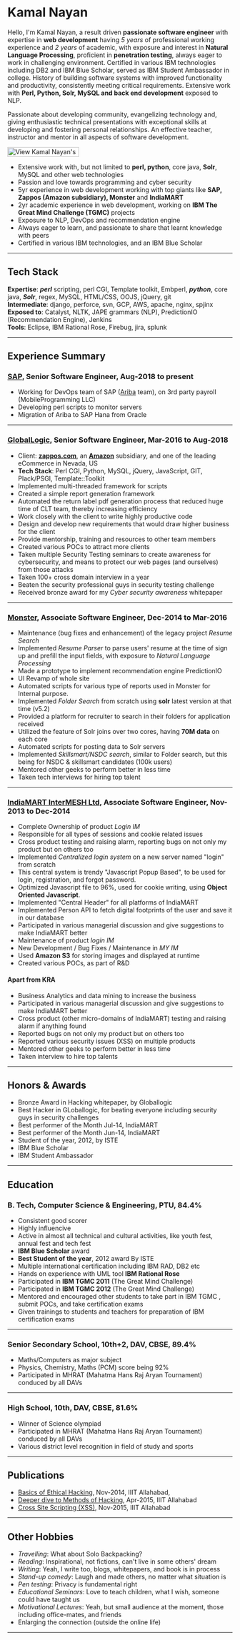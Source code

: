 # Kamal Nayan

Hello, I'm Kamal Nayan, a result driven **passionate software engineer** with expertise in **web development** having *5 years* of professional working experience and *2 years* of academic, with exposure and interest in **Natural Language Processing**, proficient in **penetration testing**, always eager to work in challenging environment. Certified in various IBM technologies including DB2 and IBM Blue Scholar, served as IBM Student Ambassador in college. History of building software systems with improved functionality and productivity, consistently meeting critical requirements. Extensive work with **Perl, Python, Solr, MySQL and back end development** exposed to NLP. 

Passionate about developing community, evangelizing technology and, giving enthusiastic technical presentations with exceptional skills at developing and fostering personal relationships. An effective teacher, instructor and mentor in all aspects of software development. 

<a href="http://in.linkedin.com/in/knayan1"> <img alt="View Kamal Nayan's profile on LinkedIn" border="0" height="22" src="http://s.c.lnkd.licdn.com/scds/common/u/img/webpromo/btn_viewmy_160x25.png" width="160" /></a>

-   Extensive work with, but not limited to **perl, python**, core java, **Solr**, MySQL and other web technologies
-   Passion and love towards programming and cyber security
-   5yr experience in web development working with top giants like **SAP, Zappos (Amazon subsidiary), Monster** and **IndiaMART**
-   2yr academic experience in web development, working on **IBM The Great Mind Challenge (TGMC)** projects 
-   Exposure to NLP, DevOps and recommendation engine  
-   Always eager to learn, and passionate to share that learnt knowledge with peers
-   Certified in various IBM technologies, and an IBM Blue Scholar
  
---
## Tech Stack
**Expertise**: _**perl**_ scripting, perl CGI, Template toolkit, Embperl, _**python**_, core java, _**Solr**_, regex, MySQL, HTML/CSS, OOJS, jQuery, git  
**Intermediate**: django, perforce, svn, GCP, AWS, apache, nginx, spjinx  
**Exposed to**: Catalyst, NLTK, JAPE grammars (NLP), PredictionIO (Recommendation Engine), Jenkins  
**Tools**: Eclipse, IBM Rational Rose, Firebug, jira, splunk  

---
## Experience Summary
### [SAP](https://www.sap.com/), Senior Software Engineer, Aug-2018 to present
- Working for DevOps team of SAP ([Ariba](https://www.ariba.com/) team), on 3rd party payroll (MobileProgramming LLC)
- Developing perl scripts to monitor servers
- Migration of Ariba to SAP Hana from Oracle  

---
### [GlobalLogic](https://www.globallogic.com/), Senior Software Engineer, Mar-2016 to Aug-2018
- Client: **[zappos.com](https://zappos.com)**, an **[Amazon](https://amazon.com)** subsidiary, and one of the leading eCommerce in Nevada, US
- **Tech Stack**: Perl CGI, Python, MySQL, jQuery, JavaScript, GIT, Plack/PSGI, Template::Toolkit
- Implemented multi-threaded framework for scripts
- Created a simple report generation framework
- Automated the return label pdf generation process that reduced huge time of CLT team, thereby increasing efficiency
- Work closely with the client to write highly productive code
- Design and develop new requirements that would draw higher business for the client
- Provide mentorship, training and resources to other team members
- Created various POCs to attract more clients
- Taken multiple Security Testing seminars to create awareness for cybersecurity, and means to protect our web pages (and ourselves) from those attacks
- Taken 100+ cross domain interview in a year
- Beaten the security professional guys in security testing challenge
- Received bronze award for my *Cyber security awareness* whitepaper  

---
### [Monster](https://monsterindia.com), Associate Software Engineer, Dec-2014 to Mar-2016
- Maintenance (bug fixes and enhancement) of the legacy project *Resume Search*
- Implemented *Resume Parser* to parse users' resume at the time of sign up and prefill the input fields, with exposure to *Natural Language Processing*
- Made a prototype to implement recommendation engine PredictionIO
- UI Revamp of whole site
- Automated scripts for various type of reports used in Monster for Internal purpose.
- Implemented *Folder Search* from scratch using **solr** latest version at that time (v5.2)
- Provided a platform for recruiter to search in their folders for application received
- Utilized the feature of Solr joins over two cores, having **70M data** on each core
- Automated scripts for posting data to Solr servers
- Implemented *Skillsmart/NSDC search*, similar to Folder search, but this being for NSDC & skillsmart candidates (100k users)
- Mentored other geeks to perform better in less time
- Taken tech interviews for hiring top talent  

---
### [IndiaMART InterMESH Ltd](https://indiamart.com), Associate Software Engineer, Nov-2013 to Dec-2014
- Complete Ownership of product *Login IM*
- Responsible for all types of sessions and cookie related issues
- Cross product testing and raising alarm, reporting bugs on not only my product but on others too
- Implemented *Centralized login system* on a new server named "login" from scratch
- This central system is trendy "Javascript Popup Based", to be used for login, registration, and forgot password.
- Optimized Javascript file to 96%, used for cookie writing, using **Object Oriented Javascript**.
- Implemented "Central Header" for all platforms of IndiaMART
- Implemented Person API to fetch digital footprints of the user and save it in our database
- Participated in various managerial discussion and give suggestions to make IndiaMART better
- Maintenance of product *login IM*
- New Development / Bug Fixes / Maintenance in *MY IM*
- Used **Amazon S3** for storing images and displayed at runtime
- Created various POCs, as part of R&D  

#### Apart from KRA

- Business Analytics and data mining to increase the business
- Participated in various managerial discussion and give suggestions to make IndiaMART better
- Cross product (other micro-domains of IndiaMART) testing and raising alarm if anything found
- Reported bugs on not only my product but on others too
- Reported various security issues (XSS) on multiple products
- Mentored other geeks to perform better in less time
- Taken interview to hire top talents  

---
## Honors & Awards
- Bronze Award in Hacking whitepaper, by Globallogic
- Best Hacker in GLoballogic, for beating everyone including security guys in security challenges
- Best performer of the Month Jul-14, IndiaMART
- Best performer of the Month Jun-14, IndiaMART
- Student of the year, 2012, by ISTE
- IBM Blue Scholar
- IBM Student Ambassador  

---
## Education
### B. Tech, Computer Science & Engineering, PTU, 84.4%
- Consistent good scorer  
- Highly influencive  
- Active in almost all technical and cultural activities, like youth fest, annual fest and tech fest  
- **IBM Blue Scholar** award  
- **Best Student of the year**, 2012 award By ISTE  
- Multiple international certification including IBM RAD, DB2 etc  
- Hands on experience with UML tool **IBM Rational Rose**  
- Participated in **IBM TGMC 2011** (The Great Mind Challenge)  
- Participated in **IBM TGMC 2012** (The Great Mind Challenge)  
- Mentored and encouraged other students to take part in IBM TGMC , submit POCs, and take certification exams  
- Given trainings to students and teachers for preparation of IBM certification exams  

---
### Senior Secondary School, 10th+2, DAV, CBSE, 89.4%
- Maths/Computers as major subject
- Physics, Chemistry, Maths (PCM) score being 92%
- Participated in MHRAT (Mahatma Hans Raj Aryan Tournament) conduced by all DAVs  

---
### High School, 10th, DAV, CBSE, 81.6%
- Winner of Science olympiad
- Participated in MHRAT (Mahatma Hans Raj Aryan Tournament) conduced by all DAVs
- Various district level recognition in field of study and sports  

---
## Publications
- [Basics of Ethical Hacking](https://bcognizance.iiita.ac.in/archive/aug-nov14/?p=866), Nov-2014, IIIT Allahabad, 
- [Deeper dive to Methods of Hacking](https://bcognizance.iiita.ac.in/archive/apr-oct15/?p=88), Apr-2015, IIIT Allahabad
- [Cross Site Scripting (XSS)](https://bcognizance.iiita.ac.in/archive/nov-15/?p=136), Nov-2015, IIIT Allahabad  

---
## Other Hobbies
- *Travelling*: What about Solo Backpacking?
- *Reading*: Inspirational, not fictions, can't live in some others' dream
- *Writing*: Yeah, I write too, blogs, whitepapers, and book is in process
- *Stand-up comedy*: Laugh and made others, no matter what situation is
- *Pen testing*: Privacy is fundamental right
- *Educational Seminars*: Love to teach children, what I wish, someone could have taught us
- *Motivational Lectures*: Yeah, but small audience at the moment, those including office-mates, and friends
- Enlarging the connection (outside the online life)  

---
